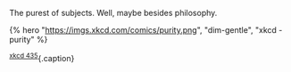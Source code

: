 ---
---

The purest of subjects. Well, maybe besides philosophy.

{% hero "https://imgs.xkcd.com/comics/purity.png", "dim-gentle", "xkcd - purity" %}

<sup>[xkcd 435](https://xkcd.com/435/)</sup>{.caption}
